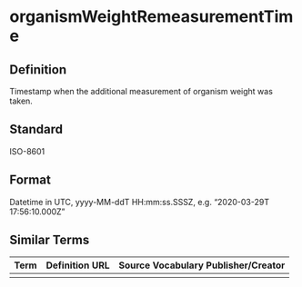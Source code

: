 # organismWeightRemeasurementTime

## Definition 
Timestamp when the additional measurement of organism weight was taken. 

## Standard
ISO-8601

## Format
Datetime in UTC, yyyy-MM-ddT HH:mm:ss.SSSZ, e.g. “2020-03-29T 17:56:10.000Z”

## Similar Terms 
|Term|Definition URL|Source Vocabulary Publisher/Creator|
|----|----------|-----------------|
||||

 